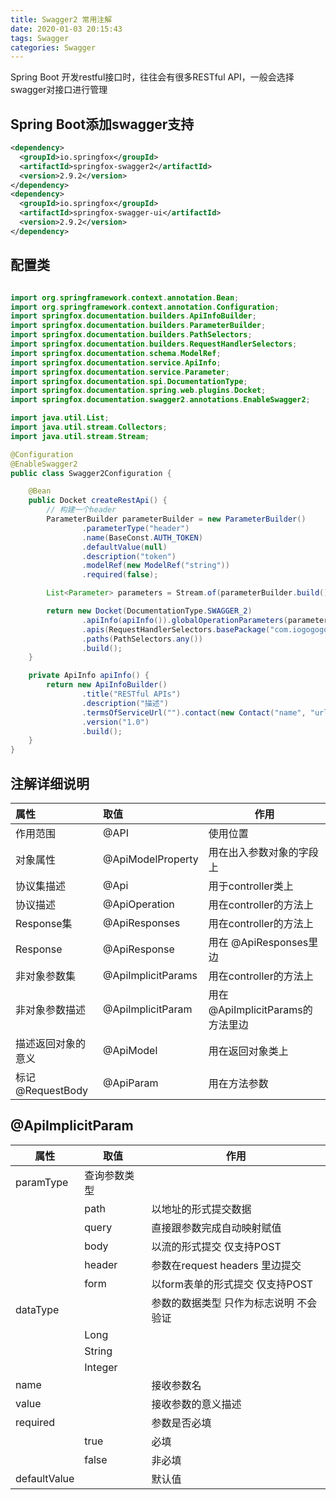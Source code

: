 ```yaml
---
title: Swagger2 常用注解
date: 2020-01-03 20:15:43
tags: Swagger
categories: Swagger
---
```


Spring Boot 开发restful接口时，往往会有很多RESTful API，一般会选择swagger对接口进行管理

## Spring Boot添加swagger支持

```xml
<dependency>
  <groupId>io.springfox</groupId>
  <artifactId>springfox-swagger2</artifactId>
  <version>2.9.2</version>
</dependency>
<dependency>
  <groupId>io.springfox</groupId>
  <artifactId>springfox-swagger-ui</artifactId>
  <version>2.9.2</version>
</dependency>
```

## 配置类

```java

import org.springframework.context.annotation.Bean;
import org.springframework.context.annotation.Configuration;
import springfox.documentation.builders.ApiInfoBuilder;
import springfox.documentation.builders.ParameterBuilder;
import springfox.documentation.builders.PathSelectors;
import springfox.documentation.builders.RequestHandlerSelectors;
import springfox.documentation.schema.ModelRef;
import springfox.documentation.service.ApiInfo;
import springfox.documentation.service.Parameter;
import springfox.documentation.spi.DocumentationType;
import springfox.documentation.spring.web.plugins.Docket;
import springfox.documentation.swagger2.annotations.EnableSwagger2;

import java.util.List;
import java.util.stream.Collectors;
import java.util.stream.Stream;

@Configuration
@EnableSwagger2
public class Swagger2Configuration {

    @Bean
    public Docket createRestApi() {
		// 构建一个header
        ParameterBuilder parameterBuilder = new ParameterBuilder()
                .parameterType("header")
                .name(BaseConst.AUTH_TOKEN)
                .defaultValue(null)
                .description("token")
                .modelRef(new ModelRef("string"))
                .required(false);

        List<Parameter> parameters = Stream.of(parameterBuilder.build()).collect(Collectors.toList());

        return new Docket(DocumentationType.SWAGGER_2)
                .apiInfo(apiInfo()).globalOperationParameters(parameters).select()
                .apis(RequestHandlerSelectors.basePackage("com.iogogogo"))
                .paths(PathSelectors.any())
                .build();
    }

    private ApiInfo apiInfo() {
        return new ApiInfoBuilder()
                .title("RESTful APIs")
                .description("描述")
                .termsOfServiceUrl("").contact(new Contact("name", "url", "email"))
                .version("1.0")
                .build();
    }
}

```



## 注解详细说明

| 属性               | **取值**           | **作用**                         |
| :----------------- | :----------------- | -------------------------------- |
| 作用范围           | @API               | 使用位置                         |
| 对象属性           | @ApiModelProperty  | 用在出入参数对象的字段上         |
| 协议集描述         | @Api               | 用于controller类上               |
| 协议描述           | @ApiOperation      | 用在controller的方法上           |
| Response集         | @ApiResponses      | 用在controller的方法上           |
| Response           | @ApiResponse       | 用在 @ApiResponses里边           |
| 非对象参数集       | @ApiImplicitParams | 用在controller的方法上           |
| 非对象参数描述     | @ApiImplicitParam  | 用在@ApiImplicitParams的方法里边 |
| 描述返回对象的意义 | @ApiModel          | 用在返回对象类上                 |
| 标记@RequestBody   | @ApiParam          | 用在方法参数                     |

## @ApiImplicitParam

| **属性**     | **取值**     | **作用**                               |
| ------------ | ------------ | -------------------------------------- |
| paramType    | 查询参数类型 |                                        |
|              | path         | 以地址的形式提交数据                   |
|              | query        | 直接跟参数完成自动映射赋值             |
|              | body         | 以流的形式提交 仅支持POST              |
|              | header       | 参数在request headers 里边提交         |
|              | form         | 以form表单的形式提交 仅支持POST        |
| dataType     |              | 参数的数据类型 只作为标志说明 不会验证 |
|              | Long         |                                        |
|              | String       |                                        |
|              | Integer      |                                        |
| name         |              | 接收参数名                             |
| value        |              | 接收参数的意义描述                     |
| required     |              | 参数是否必填                           |
|              | true         | 必填                                   |
|              | false        | 非必填                                 |
| defaultValue |              | 默认值                                 |